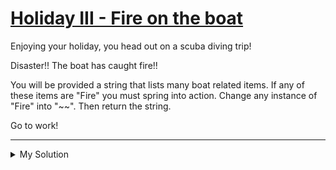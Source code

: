 # [Holiday III - Fire on the boat](https://www.codewars.com/kata/57e8fba2f11c647abc000944)

Enjoying your holiday, you head out on a scuba diving trip!

Disaster!! The boat has caught fire!!

You will be provided a string that lists many boat related items. If any of these items are "Fire" you must spring into
action. Change any instance of "Fire" into "~~". Then return the string.

Go to work!

---

<details><summary>My Solution</summary>

```js
function fireFight(s) {
  return s.replace(/Fire/g, "~~");
}
```

</details>
